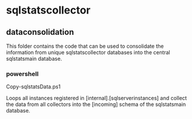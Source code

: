 # sqlstatscollector

## dataconsolidation

This folder contains the code that can be used to consolidate the information from unique sqlstatscollector databases into the central sqlstatsmain database.

### powershell

Copy-sqlstatsData.ps1

Loops all instances registered in [internal].[sqlserverinstances] and collect the data from all collectors into the [incoming] schema of the sqlstatsmain database.

